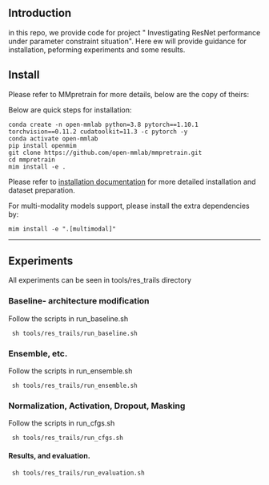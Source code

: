 ## Introduction
in this repo, we provide code for project " Investigating ResNet performance under parameter constraint situation". Here ew will provide guidance for installation, peforming experiments and some results.

## Install 

Please refer to MMpretrain for more details, below are the copy of theirs:

Below are quick steps for installation:

```shell
conda create -n open-mmlab python=3.8 pytorch==1.10.1 torchvision==0.11.2 cudatoolkit=11.3 -c pytorch -y
conda activate open-mmlab
pip install openmim
git clone https://github.com/open-mmlab/mmpretrain.git
cd mmpretrain
mim install -e .
```

Please refer to [installation documentation](https://mmpretrain.readthedocs.io/en/latest/get_started.html) for more detailed installation and dataset preparation.

For multi-modality models support, please install the extra dependencies by:

```shell
mim install -e ".[multimodal]"
```
---

## Experiments
All experiments can be seen in tools/res_trails directory
### Baseline- architecture modification
Follow the scripts in run_baseline.sh

```shell
 sh tools/res_trails/run_baseline.sh
```
### Ensemble, etc.
Follow the scripts in run_ensemble.sh

```shell
 sh tools/res_trails/run_ensemble.sh
```
### Normalization, Activation, Dropout, Masking
Follow the scripts in run_cfgs.sh

```shell
 sh tools/res_trails/run_cfgs.sh
```

#### Results, and evaluation.

```shell
 sh tools/res_trails/run_evaluation.sh
```